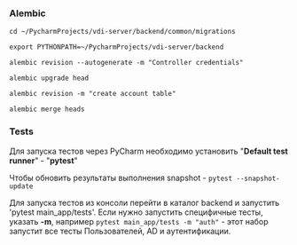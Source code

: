 ### Alembic
```shell script
cd ~/PycharmProjects/vdi-server/backend/common/migrations

export PYTHONPATH=~/PycharmProjects/vdi-server/backend

alembic revision --autogenerate -m "Controller credentials"

alembic upgrade head

alembic revision -m "create account table"

alembic merge heads
```

### Tests

Для запуска тестов через PyCharm необходимо установить "**Default test runner**" - "**pytest**"

Чтобы обновить результаты выполнения snapshot - `pytest --snapshot-update`


Для запуска тестов из консоли перейти в каталог backend и запустить 'pytest main_app/tests'. Если нужно запустить
специфичные тесты, указать **-m**, например `pytest main_app/tests -m "auth"` - этот набор запустит все тесты 
Пользователей, AD и аутентификации.
